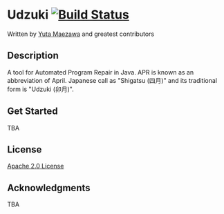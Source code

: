 # Udzuki [![Build Status](https://travis-ci.org/web-eng/Udzuki.svg?branch=master)](https://travis-ci.org/web-eng/Udzuki)

Written by [Yuta Maezawa](mailto:maezawa@nii.ac.jp) and greatest contributors

## Description

A tool for Automated Program Repair in Java.
APR is known as an abbreviation of April.
Japanese call as "Shigatsu (四月)" and its traditional form is "Udzuki (卯月)".

## Get Started
TBA

## License
[Apache 2.0 License](http://www.apache.org/licenses/LICENSE-2.0)

## Acknowledgments
TBA
